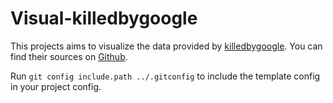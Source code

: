 # Visual-killedbygoogle

This projects aims to visualize the data provided by [killedbygoogle](https://killedbygoogle.com/). You can find their sources on [Github](https://github.com/codyogden/killedbygoogle).

Run `git config include.path ../.gitconfig` to include the template config in your project config.

